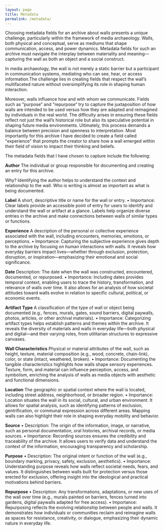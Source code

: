 ```yaml
---
layout: page
title: Metadata
permalink: /metadata/
---
```


Choosing metadata fields for an archive about walls presents a unique challenge, particularly within the framework of media archaeology. Walls, both physical and conceptual, serve as mediums that shape communication, access, and power dynamics. Metadata fields for such an archive must navigate the interplay between materiality and meaning—capturing the wall as both an object and a social construct.

In media archaeology, the wall is not merely a static barrier but a participant in communication systems, mediating who can see, hear, or access information.The challenge lies in creating fields that respect the wall’s multifaceted nature without oversimplifying its role in shaping human interaction.

Moreover, walls influence how and with whom we communicate. Fields such as “purpose” and "repurpose” try to capture the juxtaposition of how walls are intended to be used versus how they are adapted and reimagined by individuals in the real world. The difficulty arises in ensuring these fields reflect not just the wall’s historical role but also its speculative potential in shaping future media environments. Ultimately, this process demands a balance between precision and openness to interpretation. Most importantly for this archive I have decided to create a field called "experience" that prompts the creator to share how a wall emerged within their field of vision to impact their thinking and beliefs. 

The metadata fields that I have chosen to capture include the following:

**Author**
The individual or group responsible for documenting and creating an entry for this archive.

Why?
Identifying the author helps to understand the context and relationship to the wall. Who is writing is almost as important as what is being documented.

**Label**
A short, descriptive title or name for the wall or entry.
	•	Importance: Clear labels provide an accessible point of entry for users to identify and understand the wall or artifact at a glance. Labels help organize diverse entries in the archive and make connections between walls of similar types or functions.

**Experience**
A description of the personal or collective experience associated with the wall, including encounters, memories, emotions, or perceptions.
	•	Importance: Capturing the subjective experience gives depth to the archive by focusing on human interactions with walls. It reveals how everyday barriers impact lives—whether through exclusion, protection, disruption, or inspiration—emphasizing their emotional and social significance.

**Date**
Description: The date when the wall was constructed, encountered, documented, or repurposed.
	•	Importance: Including dates provides temporal context, enabling users to trace the history, transformation, and relevance of walls over time. It also allows for an analysis of how societal attitudes toward walls evolve in relation to specific cultural, political, or economic events.

**Artifact Type**
A classification of the type of wall or object being documented (e.g., fences, murals, gates, sound barriers, digital paywalls, photos, articles, or other archival materials).
	•	Importance: Categorizing artifact types helps establish patterns and themes within the archive. It reveals the diversity of materials and walls in everyday life—both physical and digital—and their varying roles, from utilitarian structures to expressive canvases.

**Wall Characteristics**
Physical or material attributes of the wall, such as height, texture, material composition (e.g., wood, concrete, chain-link), color, or state (intact, weathered, broken).
	•	Importance: Documenting the tangible characteristics highlights how walls shape sensory experiences. Texture, form, and material can influence perception, access, and symbolism, enriching the analysis of walls as media objects with aesthetic and functional dimensions.

**Location**
The geographic or spatial context where the wall is located, including street address, neighborhood, or broader region.
	•	Importance: Location situates the wall in its social, cultural, and urban environment. It allows for spatial analysis, such as identifying patterns of exclusion, gentrification, or communal expression across different areas. Mapping walls can also highlight their role in shaping everyday mobility and behavior.

**Source**
	•	Description: The origin of the information, image, or narrative, such as personal documentation, oral histories, archival records, or media sources.
	•	Importance: Recording sources ensures the credibility and traceability of the archive. It allows users to verify data and understand the context of the information, encouraging transparency and scholarship.

**Purpose**
	•	Description: The original intent or function of the wall (e.g., boundary marking, privacy, safety, exclusion, aesthetics).
	•	Importance: Understanding purpose reveals how walls reflect societal needs, fears, and values. It distinguishes between walls built for protection versus those erected for exclusion, offering insight into the ideological and practical motivations behind barriers.

**Repurpose**
	•	Description: Any transformations, adaptations, or new uses of the wall over time (e.g., murals painted on barriers, fences turned into gardens, digital paywalls adapted for free access).
	•	Importance: Repurposing reflects the evolving relationship between people and walls. It demonstrates how individuals or communities reclaim and reimagine walls as spaces for resistance, creativity, or dialogue, emphasizing their dynamic nature in everyday life.
